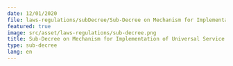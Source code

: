 ```yaml
---
date: 12/01/2020
file: laws-regulations/subDecree/Sub-Decree on Mechanism for Implementation of Universal Service Obligation.pdf
featured: true
image: src/asset/laws-regulations/sub-decree.png
title: Sub-Decree on Mechanism for Implementation of Universal Service Obligation
type: sub-decree
lang: en
---
```

